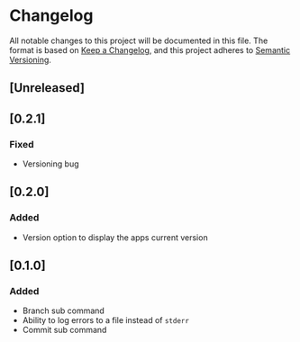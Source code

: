 # Changelog

All notable changes to this project will be documented in this file.
The format is based on [Keep a Changelog](https://keepachangelog.com/en/1.0.0/),
and this project adheres to [Semantic Versioning](https://semver.org/spec/v2.0.0.html).

## [Unreleased]

## [0.2.1]

### Fixed

- Versioning bug

## [0.2.0]

### Added

- Version option to display the apps current version

## [0.1.0]

### Added

- Branch sub command
- Ability to log errors to a file instead of `stderr`
- Commit sub command
